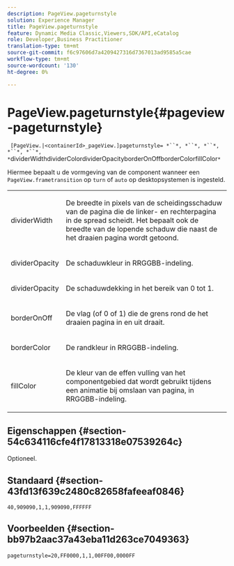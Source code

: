 ```yaml
---
description: PageView.pageturnstyle
solution: Experience Manager
title: PageView.pageturnstyle
feature: Dynamic Media Classic,Viewers,SDK/API,eCatalog
role: Developer,Business Practitioner
translation-type: tm+mt
source-git-commit: f6c97606d7a4209427316d7367013ad9585a5cae
workflow-type: tm+mt
source-wordcount: '130'
ht-degree: 0%

---
```



# PageView.pageturnstyle{#pageview-pageturnstyle}

` [PageView.|<containerId>_pageView.]pageturnstyle= *``*, *``*, *``*, *``*, *``*, *`dividerWidthdividerColordividerOpacityborderOnOffborderColorfillColor`*`

Hiermee bepaalt u de vormgeving van de component wanneer een `PageView.frametransition` op `turn` of `auto` op desktopsystemen is ingesteld.

<table id="table_A8CDA1AE2680402A99BCD5DD371B225F"> 
 <tbody> 
  <tr> 
   <td colname="col1"> <p> <span class="codeph"><span class="varname"> dividerWidth</span></span> </p> </td> 
   <td colname="col2"> <p> De breedte in pixels van de scheidingsschaduw van de pagina die de linker- en rechterpagina in de spread scheidt. Het bepaalt ook de breedte van de lopende schaduw die naast de het draaien pagina wordt getoond. </p> </td> 
  </tr> 
  <tr> 
   <td colname="col1"> <p><span class="codeph"><span class="varname"> dividerOpacity</span></span> </p> </td> 
   <td colname="col2"> <p> De schaduwkleur in RRGGBB-indeling. </p> </td> 
  </tr> 
  <tr> 
   <td colname="col1"> <p><span class="codeph"><span class="varname"> dividerOpacity</span></span> </p> </td> 
   <td colname="col2"> <p>De schaduwdekking in het bereik van <span class="codeph"> 0</span> tot <span class="codeph"> 1</span>. </p> </td> 
  </tr> 
  <tr> 
   <td colname="col1"> <p><span class="codeph"><span class="varname"> borderOnOff</span></span> </p> </td> 
   <td colname="col2"> <p> De vlag (of <span class="codeph"> 0</span> of <span class="codeph"> 1</span>) die de grens rond de het draaien pagina in en uit draait. </p> </td> 
  </tr> 
  <tr> 
   <td colname="col1"> <p><span class="codeph"><span class="varname"> borderColor</span></span> </p> </td> 
   <td colname="col2"> <p> De randkleur in RRGGBB-indeling. </p> </td> 
  </tr> 
  <tr> 
   <td colname="col1"> <p><span class="codeph"><span class="varname"> fillColor</span></span> </p> </td> 
   <td colname="col2"> <p> De kleur van de effen vulling van het componentgebied dat wordt gebruikt tijdens een animatie bij omslaan van pagina, in RRGGBB-indeling. </p> </td> 
  </tr> 
 </tbody> 
</table>

## Eigenschappen {#section-54c634116cfe4f17813318e07539264c}

Optioneel.

## Standaard {#section-43fd13f639c2480c82658fafeeaf0846}

`40,909090,1,1,909090,FFFFFF`

## Voorbeelden {#section-bb97b2aac37a43eba11d263ce7049363}

`pageturnstyle=20,FF0000,1,1,00FF00,0000FF`
